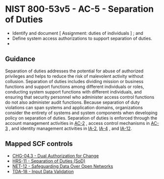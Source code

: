 # NIST 800-53v5 - AC-5 - Separation of Duties
- Identify and document \[ Assignment: duties of individuals \] ; and
- Define system access authorizations to support separation of duties.
- 
## Guidance
Separation of duties addresses the potential for abuse of authorized privileges and helps to reduce the risk of malevolent activity without collusion. Separation of duties includes dividing mission or business functions and support functions among different individuals or roles, conducting system support functions with different individuals, and ensuring that security personnel who administer access control functions do not also administer audit functions. Because separation of duty violations can span systems and application domains, organizations consider the entirety of systems and system components when developing policy on separation of duties. Separation of duties is enforced through the account management activities in [AC-2](#ac-2) , access control mechanisms in [AC-3](#ac-3) , and identity management activities in [IA-2](#ia-2), [IA-4](#ia-4) , and [IA-12](#ia-12).
## Mapped SCF controls
- [CHG-04.3 - Dual Authorization for Change](../scf/chg-043-dualauthorizationforchange.md)
- [HRS-11 - Separation of Duties (SoD)](../scf/hrs-11-separationofdutiessod.md)
- [NET-12 - Safeguarding Data Over Open Networks](../scf/net-12-safeguardingdataoveropennetworks.md)
- [TDA-18 - Input Data Validation](../scf/tda-18-inputdatavalidation.md)